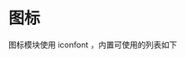 # 图标

图标模块使用 iconfont ，内置可使用的列表如下

<icon 
  v-for="item in icons"
  :name="item"
/>

<script>
export default {
  data () {
    return {
      icons: [
        'icon-gouwuche',
        'icon-fenlei'
      ]
    }
  },
  
  created() {
    // 导入 iconfont
    if (Array.from(document.head.childNodes).every(item => item.id !== 'docs-icon')) {
      const link = document.createElement('link')
      link.href = '//at.alicdn.com/t/font_473974_xr5a57n88s.css'
      link.rel = 'stylesheet'
      link.id = 'docs-icon'
      document.head.appendChild(link)
    }
  }
}
</script>  
